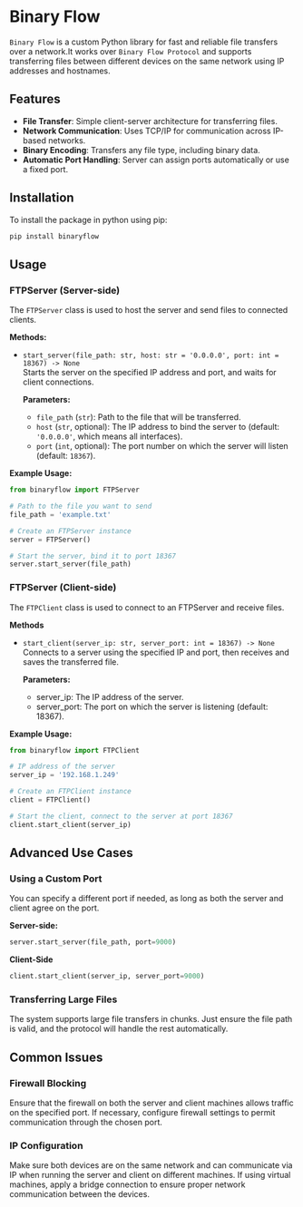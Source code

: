 # Binary Flow

`Binary Flow` is a custom Python library for fast and reliable file transfers over a network.It works over `Binary Flow Protocol` and supports transferring files between different devices on the same network using IP addresses and hostnames.

## Features

- **File Transfer**: Simple client-server architecture for transferring files.
- **Network Communication**: Uses TCP/IP for communication across IP-based networks.
- **Binary Encoding**: Transfers any file type, including binary data.
- **Automatic Port Handling**: Server can assign ports automatically or use a fixed port.

## Installation

To install the package in python using pip:

```bash
pip install binaryflow
```

## Usage

### FTPServer (Server-side)

The `FTPServer` class is used to host the server and send files to connected clients.

**Methods:**

- `start_server(file_path: str, host: str = '0.0.0.0', port: int = 18367) -> None`  
  Starts the server on the specified IP address and port, and waits for client connections.

  **Parameters:**
  - `file_path` (`str`): Path to the file that will be transferred.
  - `host` (`str`, optional): The IP address to bind the server to (default: `'0.0.0.0'`, which means all interfaces).
  - `port` (`int`, optional): The port number on which the server will listen (default: `18367`).

**Example Usage:**

```python
from binaryflow import FTPServer

# Path to the file you want to send
file_path = 'example.txt'

# Create an FTPServer instance
server = FTPServer()

# Start the server, bind it to port 18367
server.start_server(file_path)
```

### FTPServer (Client-side)

The `FTPClient` class is used to connect to an FTPServer and receive files.

**Methods**
 - `start_client(server_ip: str, server_port: int = 18367) -> None` Connects to a server using the specified IP and port, then receives and saves the transferred file.

   **Parameters:**

   - server_ip: The IP address of the server.
   - server_port: The port on which the server is listening (default: 18367).

  **Example Usage:**

  ```python
from binaryflow import FTPClient

# IP address of the server
server_ip = '192.168.1.249'

# Create an FTPClient instance
client = FTPClient()

# Start the client, connect to the server at port 18367
client.start_client(server_ip)
```

## Advanced Use Cases

### Using a Custom Port

You can specify a different port if needed, as long as both the server and client agree on the port.

**Server-side:**

```python
server.start_server(file_path, port=9000)
```

**Client-Side**

```python
client.start_client(server_ip, server_port=9000)
```

### Transferring Large Files
The system supports large file transfers in chunks. Just ensure the file path is valid, and the protocol will handle the rest automatically.


## Common Issues

### Firewall Blocking

Ensure that the firewall on both the server and client machines allows traffic on the specified port. If necessary, configure firewall settings to permit communication through the chosen port.

### IP Configuration

Make sure both devices are on the same network and can communicate via IP when running the server and client on different machines. If using virtual machines, apply a bridge connection to ensure proper network communication between the devices.
